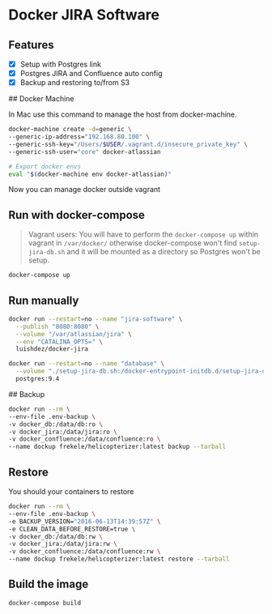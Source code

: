 
# Docker JIRA Software

## Features

- [x] Setup with Postgres link
- [x] Postgres JIRA and Confluence auto config
- [x] Backup and restoring to/from S3

## Docker Machine

In Mac use this command to manage the host from docker-machine.

```sh
docker-machine create -d=generic \
--generic-ip-address="192.168.80.100" \
--generic-ssh-key="/Users/$USER/.vagrant.d/insecure_private_key" \
--generic-ssh-user="core" docker-atlassian

# Export docker envs
eval "$(docker-machine env docker-atlassian)"
```
Now you can manage docker outside vagrant

## Run with docker-compose

> Vagrant users: You will have to perform the `docker-compose up` within vagrant
> in `/var/docker/` otherwise docker-compose won't find `setup-jira-db.sh` and
> it will be mounted as a directory so Postgres won't be setup.

```sh
docker-compose up
```

## Run manually

```sh
docker run --restart=no --name "jira-software" \
  --publish "8080:8080" \
  --volume "/var/atlassian/jira" \
  --env "CATALINA_OPTS=" \
  luishdez/docker-jira
```

```sh
docker run --restart=no --name "database" \
  --volume "./setup-jira-db.sh:/docker-entrypoint-initdb.d/setup-jira-db.sh" \
  postgres:9.4
```

## Backup

```sh
docker run --rm \
--env-file .env-backup \
-v docker_db:/data/db:ro \
-v docker_jira:/data/jira:ro \
-v docker_confluence:/data/confluence:ro \
--name dockup frekele/helicopterizer:latest backup --tarball
```

## Restore

You should your containers to restore

```sh
docker run --rm \
--env-file .env-backup \
-e BACKUP_VERSION="2016-06-13T14:39:57Z" \
-e CLEAN_DATA_BEFORE_RESTORE=true \
-v docker_db:/data/db:rw \
-v docker_jira:/data/jira:rw \
-v docker_confluence:/data/confluence:rw \
--name dockup frekele/helicopterizer:latest restore --tarball
```

## Build the image

```sh
docker-compose build
```

